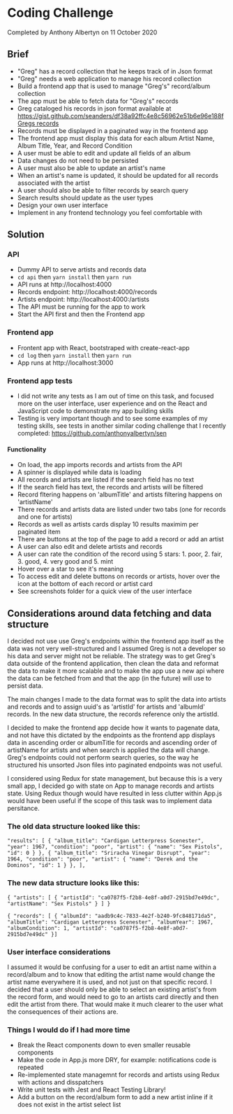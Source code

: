 # Coding Challenge

Completed by Anthony Albertyn on 11 October 2020

## Brief

- "Greg" has a record collection that he keeps track of in Json format
- "Greg" needs a web application to manage his record collection
- Build a frontend app that is used to manage "Greg's" record/album collection
- The app must be able to fetch data for "Greg's" records
- Greg cataloged his records in json format available at
  https://gist.github.com/seanders/df38a92ffc4e8c56962e51b6e96e188f [Gregs records](https://gist.github.com/seanders/df38a92ffc4e8c56962e51b6e96e188f)
- Records must be displayed in a paginated way in the frontend app
- The frontend app must display this data for each album
  Artist Name, Album Title, Year, and Record Condition
- A user must be able to edit and update all fields of an album
- Data changes do not need to be persisted
- A user must also be able to update an artist's name
- When an artist's name is updated, it should be updated for all records
  associated with the artist
- A user should also be able to filter records by search query
- Search results should update as the user types
- Design your own user interface
- Implement in any frontend technology you feel comfortable with

## Solution

### API

- Dummy API to serve artists and records data
- `cd api` then `yarn install` then `yarn run`
- API runs at http://localhost:4000
- Records endpoint: http://localhost:4000/records
- Artists endpoint: http://localhost:4000:/artists
- The API must be running for the app to work
- Start the API first and then the Frontend app

### Frontend app

- Frontent app with React, bootstraped with create-react-app
- `cd log` then `yarn install` then `yarn run`
- App runs at http://localhost:3000

### Frontend app tests

- I did not write any tests as I am out of time on this task, and focused more on the user interface, user experience and on the React and JavaScript code to demonstrate my app building skills
- Testing is very important though and to see some examples of my testing skills, see tests in another similar coding challenge that I recently completed: https://github.com/anthonyalbertyn/sen

#### Functionality

- On load, the app imports records and artists from the API
- A spinner is displayed while data is loading
- All records and artists are listed if the search field has no text
- If the search field has text, the records and artists will be filtered
- Record fltering happens on 'albumTitle' and artists filtering happens on 'artistName'
- There records and artists data are listed under two tabs (one for records and one for artists)
- Records as well as artists cards display 10 results maximim per paginated item
- There are buttons at the top of the page to add a record or add an artist
- A user can also edit and delete artists and records
- A user can rate the condition of the record using 5 stars: 1. poor, 2. fair, 3. good, 4. very good and 5. mint
- Hover over a star to see it's meaning
- To access edit and delete buttons on records or artists, hover over the icon at the bottom of
  each record or artist card
- See screenshots folder for a quick view of the user interface

## Considerations around data fetching and data structure

I decided not use use Greg's endpoints within the frontend app itself
as the data was not very well-structured and I assumed Greg is not a developer
so his data and server might not be reliable. The strategy was to get Greg's data
outside of the frontend application, then clean the data and reformat the data to make
it more scalable and to make the app use a new api where the data can be fetched from
and that the app (in the future) will use to persist data.

The main changes I made to the data format was to split the data into artists and records
and to assign uuid's as 'artistId' for artists and 'albumId' records. In the new data structure, the records
reference only the artistId.

I decided to make the frontend app decide how it wants to pagenate data, and not have this dictated by the endpoints
as the frontend app displays data in ascending order or albumTitle for records and ascending order of artistName for artists and when search is applied the data will change. Greg's endpoints could not perform search queries, so the way he structured his unsorted Json files into paginated endpoints was not useful.

I considered using Redux for state management, but because this is a very small app, I decided go with state on App to manage records and artists state. Using Redux though would have resulted in less clutter within App.js would have been useful if the scope of this task was to implement data persitance.

### The old data structure looked like this:

`"results": [ { "album_title": "Cardigan Letterpress Scenester", "year": 1967, "condition": "poor", "artist": { "name": "Sex Pistols", "id": 0 } }, { "album_title": "Sriracha Vinegar Disrupt", "year": 1964, "condition": "poor", "artist": { "name": "Derek and the Dominos", "id": 1 } }, ],`

### The new data structure looks like this:

`{ "artists": [ { "artistId": "ca0787f5-f2b8-4e8f-a0d7-2915bd7e49dc", "artistName": "Sex Pistols" } ] }`

`{ "records": [ { "albumId": "aadb9c4c-7833-4e2f-b240-9fc848171da5", "albumTitle": "Cardigan Letterpress Scenester", "albumYear": 1967, "albumCondition": 1, "artistId": "ca0787f5-f2b8-4e8f-a0d7-2915bd7e49dc" }]`

### User interface considerations

I assumed it would be confusing for a user to edit an artist name within a record/album and to know that editing the artist name would change the artist name everywhere it is used, and not just on that specific record. I decided that a user should only be able to select an existing artist's from the record form, and would need to go to an artists card directly and then edit the artist from there. That would make it much clearer to the user what the consequences of their actions are.

### Things I would do if I had more time

- Break the React components down to even smaller reusable components
- Make the code in App.js more DRY, for example: notifications code is repeated
- Re-implemented state managemnt for records and artists using Redux with actions and disspatchers
- Write unit tests with Jest and React Testing Library!
- Add a button on the record/album form to add a new artist inline if it does not exist in the artist select list
